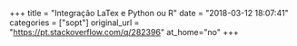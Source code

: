 +++
title = "Integração LaTex e Python ou R"
date = "2018-03-12 18:07:41"
categories = ["sopt"]
original_url = "https://pt.stackoverflow.com/q/282396"
at_home="no"
+++

